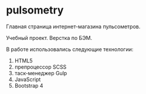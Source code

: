 # pulsometry
Главная страница интернет-магазина пульсометров.

Учебный проект. Верстка по БЭМ. 

В работе использовались следующие технологии:

1) HTML5
2) препроцессор SCSS
3) таск-менеджер Gulp
4) JavaScript
5) Bootstrap 4


